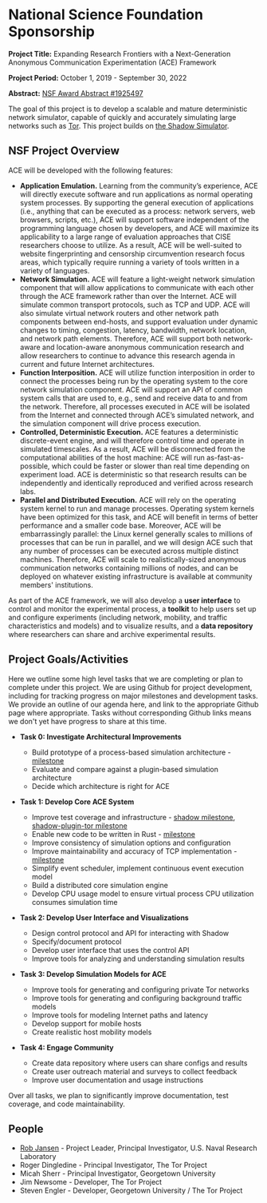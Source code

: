 # National Science Foundation Sponsorship

**Project Title:** Expanding Research Frontiers with a Next-Generation Anonymous Communication Experimentation (ACE) Framework

**Project Period:** October 1, 2019 - September 30, 2022

**Abstract:** [NSF Award Abstract #1925497](https://www.nsf.gov/awardsearch/showAward?AWD_ID=1925497)

The goal of this project is to develop a scalable and mature deterministic network simulator, capable of quickly and accurately simulating large networks such as [Tor](https://www.torproject.org). This project builds on [the Shadow Simulator](https://shadow.github.io/).

## NSF Project Overview

ACE will be developed with the following features:

 * **Application Emulation.** Learning from the community’s experience, ACE will directly execute software and run applications as normal operating system processes. By supporting the general execution of applications (i.e., anything that can be executed as a process: network servers, web browsers, scripts, etc.), ACE will support software independent of the programming language chosen by developers, and ACE will maximize its applicability to a large range of evaluation approaches that CISE researchers choose to utilize. As a result, ACE will be well-suited to website fingerprinting and censorship circumvention research focus areas, which typically require running a variety of tools written in a variety of languages.
 * **Network Simulation.** ACE will feature a light-weight network simulation component that will allow applications to communicate with each other through the ACE framework rather than over the Internet. ACE will simulate common transport protocols, such as TCP and UDP. ACE will also simulate virtual network routers and other network path components between end-hosts, and support evaluation under dynamic changes to timing, congestion, latency, bandwidth, network location, and network path elements. Therefore, ACE will support both network-aware and location-aware anonymous communication research and allow researchers to continue to advance this research agenda in current and future Internet architectures.
 * **Function Interposition.** ACE will utilize function interposition in order to connect the processes being run by the operating system to the core network simulation component. ACE will support an API of common system calls that are used to, e.g., send and receive data to and from the network. Therefore, all processes executed in ACE will be isolated from the Internet and connected through ACE’s simulated network, and the simulation component will drive process execution.
 * **Controlled, Deterministic Execution.** ACE features a deterministic discrete-event engine, and will therefore control time and operate in simulated timescales. As a result, ACE will be disconnected from the computational abilities of the host machine: ACE will run as-fast-as-possible, which could be faster or slower than real time depending on experiment load. ACE is deterministic so that research results can be independently and identically reproduced and verified across research labs.
 * **Parallel and Distributed Execution.** ACE will rely on the operating system kernel to run and manage processes. Operating system kernels have been optimized for this task, and ACE will benefit in terms of better performance and a smaller code base. Moreover, ACE will be embarrassingly parallel: the Linux kernel generally scales to millions of processes that can be run in parallel, and we will design ACE such that any number of processes can be executed across multiple distinct machines. Therefore, ACE will scale to realistically-sized anonymous communication networks containing millions of nodes, and can be deployed on whatever existing infrastructure is available at community members' institutions.

As part of the ACE framework, we will also develop a **user interface** to control and monitor the experimental process, a **toolkit** to help users set up and configure experiments (including network, mobility, and traffic characteristics and models) and to visualize results, and a **data repository** where researchers can share and archive experimental results.

## Project Goals/Activities

Here we outline some high level tasks that we are completing or plan to complete under this project. We are using Github for project development, including for tracking progress on major milestones and development tasks. We provide an outline of our agenda here, and link to the appropriate Github page where appropriate. Tasks without corresponding Github links means we don't yet have progress to share at this time.

 * **Task 0: Investigate Architectural Improvements**
   * Build prototype of a process-based simulation architecture - [milestone](https://github.com/shadow/shadow/milestone/16)
   * Evaluate and compare against a plugin-based simulation architecture
   * Decide which architecture is right for ACE

 * **Task 1: Develop Core ACE System**
   * Improve test coverage and infrastructure - [shadow milestone](https://github.com/shadow/shadow/milestone/15), [shadow-plugin-tor milestone](https://github.com/shadow/shadow-plugin-tor/milestone/1)
   * Enable new code to be written in Rust - [milestone](https://github.com/shadow/shadow/milestone/17)
   * Improve consistency of simulation options and configuration
   * Improve maintainability and accuracy of TCP implementation - [milestone](https://github.com/shadow/shadow/milestone/18)
   * Simplify event scheduler, implement continuous event execution model
   * Build a distributed core simulation engine
   * Develop CPU usage model to ensure virtual process CPU utilization consumes simulation time

 * **Task 2: Develop User Interface and Visualizations**
   * Design control protocol and API for interacting with Shadow
   * Specify/document protocol
   * Develop user interface that uses the control API
   * Improve tools for analyzing and understanding simulation results

 * **Task 3: Develop Simulation Models for ACE**
   * Improve tools for generating and configuring private Tor networks
   * Improve tools for generating and configuring background traffic models
   * Improve tools for modeling Internet paths and latency
   * Develop support for mobile hosts
   * Create realistic host mobility models

 * **Task 4: Engage Community**
   * Create data repository where users can share configs and results
   * Create user outreach material and surveys to collect feedback
   * Improve user documentation and usage instructions

Over all tasks, we plan to significantly improve documentation, test coverage, and code maintainability.

## People
 * [Rob Jansen](https://www.robgjansen.com) - Project Leader, Principal Investigator, U.S. Naval Research Laboratory
 * Roger Dingledine - Principal Investigator, The Tor Project
 * Micah Sherr - Principal Investigator, Georgetown University
 * Jim Newsome - Developer, The Tor Project
 * Steven Engler - Developer, Georgetown University / The Tor Project
